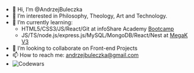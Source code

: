 - 👋 Hi, I’m @AndrzejBuleczka
- 👀 I’m interested in Philosophy, Theology, Art and Technology.
- 🌱 I’m currently learning:
    - HTML5/CSS3/JS/React/Git at infoShare Academy [Bootcamp](https://infoshareacademy.com/kurs/bootcamp-frontend/)
    - JS/TS/node.js/express.js/MySQL/MongoDB/React/Nest at [MegaK V3](https://www.megak.pl/)
- 💞️ I’m looking to collaborate on Front-end Projects
- 📫 How to reach me: andrzejbuleczka@gmail.com
- ![Codewars](https://www.codewars.com/users/AndrzejBuleczka/badges/small)

<!---
AndrzejBuleczka/AndrzejBuleczka is a ✨ special ✨ repository because its `README.md` (this file) appears on your GitHub profile.
You can click the Preview link to take a look at your changes.
--->
